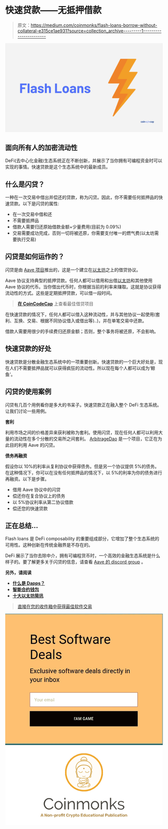 # 快速贷款——无抵押借款

> 原文：<https://medium.com/coinmonks/flash-loans-borrow-without-collateral-e315ce1ae931?source=collection_archive---------1----------------------->

![](img/935ac81bec5c939c3267f64b8f603fb9.png)

## 面向所有人的加密流动性

DeFi(去中心化金融)生态系统正在不断创新，并展示了当你拥有可编程资金时可以实现的事情。快速贷款是这个生态系统中的最新成员。

## 什么是闪贷？

一种在一次交易中借出并偿还的贷款，称为闪贷。因此，你不需要任何抵押品的快速贷款。以下是闪贷的属性:

*   在一次交易中借和还
*   不需要抵押品
*   借款人需要归还原始借款金额+少量费用(目前为 0.09%)
*   交易需要成功完成，否则一切将被还原，你需要支付唯一的燃气费(以太坊需要执行交易)

## 闪贷是如何运作的？

闪贷是由 [Aave 项目](https://aave.com/?utm_source=coincodecap.com)推出的，这是一个建立在[以太坊](https://blog.coincodecap.com/tag/ethereum/)之上的借贷协议。

Aave 协议支持典型的抵押贷款。任何人都可以借用和出借[以太坊](https://blog.coincodecap.com/tag/ethereum/)和其他使用 Aave 协议的代币。当你借出代币时，你根据当前的利率来赚取。这就是协议获得流动性的方式。这些是定期抵押贷款，可以借一段时间。

> [**在 CoinCodeCap**](https://coincodecap.com/category/lend-and-borrow) 上查看最佳借贷项目

在快速贷款的情况下，任何人都可以借入这种流动性，并与其他协议一起使用(套利、互换、交易、根据不同协议借入或借出等)..)，并在单笔交易中还款。

借款人需要用很少的手续费归还原金额；否则，整个事务将被还原，不会影响。

## 快速贷款的好处

快速贷款是分散金融生态系统中的一项重要创新。快速贷款的一个巨大好处是，现在人们不需要抵押品就可以获得疯狂的流动性。所以现在每个人都可以成为‘鲸鱼’。

## 闪贷的使用案例

闪贷有几百个用例看你是多大的书呆子。快速贷款正在融入整个 DeFi 生态系统。让我们讨论一些用例。

**套利**

利用市场之间的价格差异来获利被称为套利。使用闪贷，现在任何人都可以利用大量的流动性在多个分散的交易所之间套利。 [ArbitrageDao](/@bneiluj/flash-boys-arbitrage-dao-c0b96d094f93) 是一个项目，它正在为此目的利用 Aave 的闪贷。

**债务再融资**

假设你以 10%的利率从复利协议中获得债务。但是另一个协议提供 5%的债务。在这种情况下，你可以在没有任何抵押品的情况下，以 5%的利率为你的债务进行再融资。以下是步骤。

*   借用 Aave 协议中的闪贷
*   偿还你在复合协议上的债务
*   以 5%协议利率从第二协议借款
*   偿还您的快速贷款

## 正在总结…

Flash loans 是 DeFi composability 的重要组成部分，它增加了整个生态系统的可用性。这种创新在传统金融界是不存在的。

DeFi 展示了当你去除中介，拥有可编程货币时，一个高效的金融生态系统是什么样子的。要了解更多关于闪贷的信息，请查看 [Aave 的 discord group](https://aavewatch.now.sh/) 。

**另外，请阅读**

*   [**什么是 Dapps？**](https://blog.coincodecap.com/what-are-dapps-an-ultimate-guide/)
*   [**智能合约钱包**](https://blog.coincodecap.com/best-smart-contract-wallet/)
*   [**十大以太坊简讯**](https://blog.coincodecap.com/ethereum-newsletters/)

> [直接在您的收件箱中获得最佳软件交易](https://coincodecap.com/?utm_source=coinmonks)

[![](img/7c0b3dfdcbfea594cc0ae7d4f9bf6fcb.png)](https://coincodecap.com/?utm_source=coinmonks)![](img/e9dbce386c4f90837b5db529a4c87766.png)